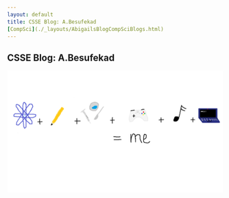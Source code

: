 ```yaml
---
layout: default 
title: CSSE Blog: A.Besufekad
[CompSci](./_layouts/AbigailsBlogCompSciBlogs.html)
---
```

## CSSE Blog: A.Besufekad
![Biography](csse_about_me.png "Biography")
 
